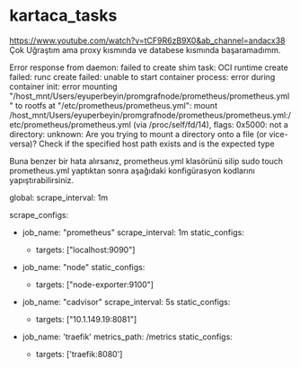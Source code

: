 # kartaca_tasks

https://www.youtube.com/watch?v=tCF9R6zB9X0&ab_channel=andacx38 Çok  Uğraştım ama proxy kısmında ve databese kısmında başaramadımm. 


Error response from daemon: failed to create shim task: OCI runtime create failed: runc create failed: unable to start container process: error during container init: error mounting "/host_mnt/Users/eyuperbeyin/promgrafnode/prometheus/prometheus.yml" to rootfs at "/etc/prometheus/prometheus.yml": mount /host_mnt/Users/eyuperbeyin/promgrafnode/prometheus/prometheus.yml:/etc/prometheus/prometheus.yml (via /proc/self/fd/14), flags: 0x5000: not a directory: unknown: Are you trying to mount a directory onto a file (or vice-versa)? Check if the specified host path exists and is the expected type

Buna benzer bir hata alırsanız, prometheus.yml klasörünü silip sudo touch prometheus.yml yaptıktan sonra aşağıdaki konfigürasyon kodlarını yapıştırabilirsiniz.


global:
  scrape_interval: 1m

scrape_configs:
  - job_name: "prometheus"
    scrape_interval: 1m
    static_configs:
    - targets: ["localhost:9090"]

  - job_name: "node"
    static_configs:
    - targets: ["node-exporter:9100"]

  - job_name: "cadvisor"
    scrape_interval: 5s
    static_configs:
    - targets: ["10.1.149.19:8081"]

  - job_name: 'traefik'
    metrics_path: /metrics
    static_configs:
    - targets: ['traefik:8080']
